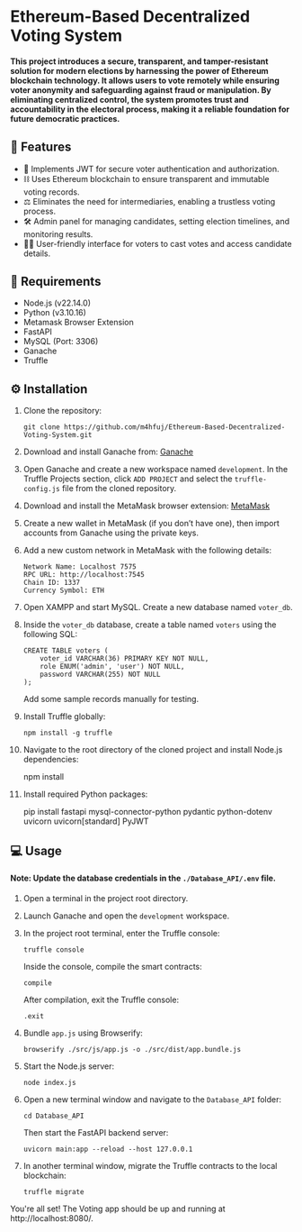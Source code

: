 # Ethereum-Based Decentralized Voting System

#### This project introduces a secure, transparent, and tamper-resistant solution for modern elections by harnessing the power of Ethereum blockchain technology. It allows users to vote remotely while ensuring voter anonymity and safeguarding against fraud or manipulation. By eliminating centralized control, the system promotes trust and accountability in the electoral process, making it a reliable foundation for future democratic practices.


## 🚀 Features
- 🔐 Implements JWT for secure voter authentication and authorization.
- ⛓️ Uses Ethereum blockchain to ensure transparent and immutable voting records.
- ⚖️ Eliminates the need for intermediaries, enabling a trustless voting process.
- 🛠️ Admin panel for managing candidates, setting election timelines, and monitoring results.
- 🧑‍💻 User-friendly interface for voters to cast votes and access candidate details.


## 🧰 Requirements
- Node.js (v22.14.0)
- Python (v3.10.16)
- Metamask Browser Extension
- FastAPI
- MySQL (Port: 3306)
- Ganache
- Truffle



## ⚙️ Installation

1. Clone the repository:

       git clone https://github.com/m4hfuj/Ethereum-Based-Decentralized-Voting-System.git

2. Download and install Ganache from: [Ganache](https://trufflesuite.com/ganache/)

3. Open Ganache and create a new workspace named `development`.
   In the Truffle Projects section, click `ADD PROJECT` and select the `truffle-config.js` file from the cloned repository.

4. Download and install the MetaMask browser extension: [MetaMask](https://metamask.io/download/)

5. Create a new wallet in MetaMask (if you don’t have one), then import accounts from Ganache using the private keys.

6. Add a new custom network in MetaMask with the following details:
       
       Network Name: Localhost 7575
       RPC URL: http://localhost:7545
       Chain ID: 1337
       Currency Symbol: ETH


7. Open XAMPP and start MySQL. Create a new database named `voter_db`.

8. Inside the `voter_db` database, create a table named `voters` using the following SQL:

       CREATE TABLE voters (
           voter_id VARCHAR(36) PRIMARY KEY NOT NULL,
           role ENUM('admin', 'user') NOT NULL,
           password VARCHAR(255) NOT NULL
       );

   Add some sample records manually for testing.

9. Install Truffle globally:

       npm install -g truffle

10. Navigate to the root directory of the cloned project and install Node.js dependencies:

       npm install

11. Install required Python packages:

       pip install fastapi mysql-connector-python pydantic python-dotenv uvicorn uvicorn[standard] PyJWT



## 💻 Usage

#### Note: Update the database credentials in the `./Database_API/.env` file.

1. Open a terminal in the project root directory.

2. Launch Ganache and open the `development` workspace.

3. In the project root terminal, enter the Truffle console:

       truffle console

   Inside the console, compile the smart contracts:

       compile

   After compilation, exit the Truffle console:

       .exit

4. Bundle `app.js` using Browserify:

       browserify ./src/js/app.js -o ./src/dist/app.bundle.js

5. Start the Node.js server:

       node index.js

6. Open a new terminal window and navigate to the `Database_API` folder:

       cd Database_API

   Then start the FastAPI backend server:

       uvicorn main:app --reload --host 127.0.0.1

7. In another terminal window, migrate the Truffle contracts to the local blockchain:

       truffle migrate


You're all set! The Voting app should be up and running at http://localhost:8080/.<br>

